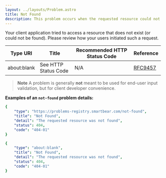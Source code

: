```yaml
---
layout: ../layouts/Problem.astro
title: Not Found
description: This problem occurs when the requested resource could not be found.
---
```


Your client application tried to access a resource that does not exist (or could not be found). Please review how your users initiated such a request.

| Type URI | Title | Recommended HTTP Status Code | Reference |
|----------|-------|------------------------------|-----------|
|about:blank|See HTTP Status Code|N/A|[RFC9457](https://www.iana.org/go/rfc9457)|



> **Note** A problem is generally **not** meant to be used for end-user input validation, but for client developer convenience. 

**Examples of an `not-found` problem details:**

```yaml
{
    "type": "https://problems-registry.smartbear.com/not-found",
    "title": "Not Found",
    "detail": "The requested resource was not found",
    "status": 404,
    "code": "404-01"    
}
```

```yaml
{
    "type": "about:blank",
    "title": "Not Found",
    "detail": "The requested resource was not found",
    "status": 404,
    "code": "404-01"    
}
```


